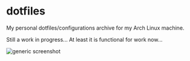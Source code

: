 # dotfiles
My personal dotfiles/configurations archive for my Arch Linux machine.

Still a work in progress... At least it is functional for work now...

![generic screenshot]()
